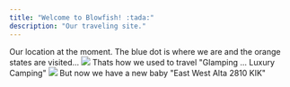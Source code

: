```yaml
---
title: "Welcome to Blowfish! :tada:"
description: "Our traveling site."
---
```

Our location at the moment. The blue dot is where we are and the orange states are visited...
  <img src="/images/FrontPage33.jpg" >
Thats how we used to travel "Glamping ...   Luxury Camping"
  <img src="/images/useto.jpg">
But now we have a new baby "East West Alta 2810 KIK"
